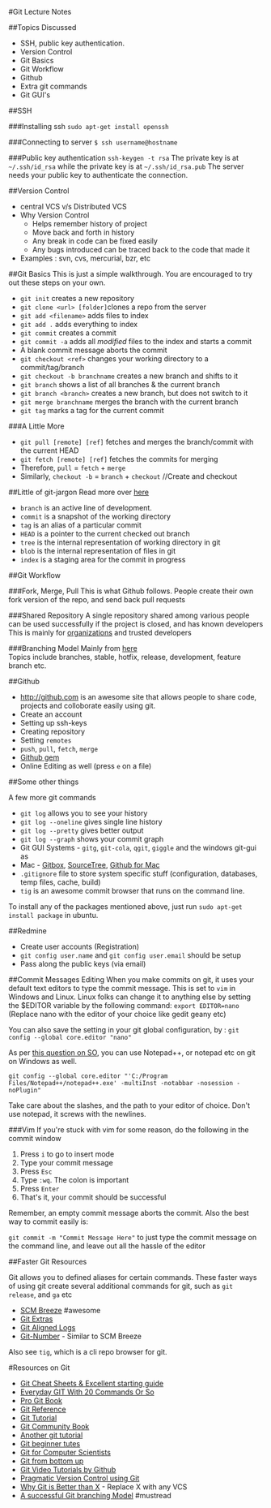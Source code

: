 #Git Lecture Notes

##Topics Discussed
* SSH, public key authentication.
* Version Control
* Git Basics
* Git Workflow
* Github
* Extra git commands
* Git GUI's

##SSH

###Installing ssh
`sudo apt-get install openssh`

###Connecting to server
`$ ssh username@hostname`

###Public key authentication
`ssh-keygen -t rsa`
The private key is at `~/.ssh/id_rsa` while the private key is at `~/.ssh/id_rsa.pub`
The server needs your public key to authenticate the connection.

##Version Control
* central VCS v/s Distributed VCS
* Why Version Control 
  - Helps remember history of project
  - Move back and forth in history
  - Any break in code can be fixed easily
  - Any bugs introduced can be traced back to the code that made it
* Examples : svn, cvs, mercurial, bzr, etc

##Git Basics
This is just a simple walkthrough. You are encouraged to try out these steps on your own.

- `git init` creates a new repository
- `git clone <url> [folder]`clones a repo from the server
- `git add <filename>` adds files to index
- `git add .` adds everything to index
- `git commit` creates a commit
- `git commit -a` adds all *modified* files to the index and starts a commit
- A blank commit message aborts the commit
- `git checkout <ref>` changes your working directory to a commit/tag/branch
- `git checkout -b branchname` creates a new branch and shifts to it
- `git branch` shows a list of all branches & the current branch
- `git branch <branch>` creates a new branch, but does not switch to it
- `git merge branchname` merges the branch with the current branch
- `git tag` marks a tag for the current commit

###A Little More
- `git pull [remote] [ref]` fetches and merges the branch/commit with the current HEAD
- `git fetch [remote] [ref]` fetches the commits for merging
- Therefore, `pull` = `fetch` + `merge`
- Similarly, `checkout -b` = `branch` + `checkout` //Create and checkout 

##Little of git-jargon
Read more over [here](http://book.git-scm.com/7_glossary.html)

- `branch` is an active line of development.
- `commit` is a snapshot of the working directory
- `tag` is an alias of a particular commit
- `HEAD` is a pointer to the current checked out branch
- `tree` is the internal representation of working directory in git
- `blob` is the internal representation of files in git
- `index` is a staging area for the commit in progress

##Git Workflow

###Fork, Merge, Pull
This is what Github follows. People create their own fork version of the repo, and send back pull requests

###Shared Repository
A single repository shared among various people can be used successfully if the project is closed, and has known developers
This is mainly for [organizations](github.com/sdslabs) and trusted developers

###Branching Model
Mainly from [here](http://nvie.com/posts/a-successful-git-branching-model/)  
Topics include branches, stable, hotfix, release, development, feature branch etc.

##Github
- <http://github.com> is an awesome site that allows people to share code, projects and colloborate easily using git.
- Create an account
- Setting up ssh-keys
- Creating repository
- Setting `remotes`
- `push`, `pull`, `fetch`, `merge`
- [Github gem](https://github.com/defunkt/github-gem)
- Online Editing as well (press `e` on a file)

##Some other things

A few more git commands

- `git log` allows you to see your history
- `git log --oneline` gives single line history
- `git log --pretty` gives better output
- `git log --graph` shows your commit graph
- Git GUI Systems - `gitg`, `git-cola`, `qgit`, `giggle` and the windows git-gui as 
- Mac - [Gitbox](http://gitboxapp.com/), [SourceTree](http://www.sourcetreeapp.com/), [Github for Mac](http://mac.github.com/)
- `.gitignore` file to store system specific stuff (configuration, databases, temp files, cache, build)
- `tig` is an awesome commit browser that runs on the command line.

To install any of the packages mentioned above, just run `sudo apt-get install package` in ubuntu.

##Redmine
- Create user accounts (Registration)
- `git config user.name` and `git config user.email` should be setup
- Pass along the public keys (via email)

##Commit Messages Editing
When you make commits on git, it uses your default text editors to type the commit message. This is set to `vim` in Windows and Linux. Linux folks can change it to anything else by setting the $EDITOR variable by the following command:
`export EDITOR=nano` (Replace nano with the editor of your choice like gedit geany etc)

You can also save the setting in your git global configuration, by :
`git config --global core.editor "nano"`

As per [this question on SO](http://stackoverflow.com/questions/10564/how-can-i-set-up-an-editor-to-work-with-git-on-windows), you can use Notepad++, or notepad etc on git on Windows as well.

`git config --global core.editor "'C:/Program Files/Notepad++/notepad++.exe' -multiInst -notabbar -nosession -noPlugin"` 

Take care about the slashes, and the path to your editor of choice. Don't use notepad, it screws with the newlines.

###Vim
If you're stuck with vim for some reason, do the following in the commit window

1. Press `i` to go to insert mode
1. Type your commit message
1. Press `Esc`
1. Type `:wq`. The colon is important
1. Press `Enter`
1. That's it, your commit should be successful

Remember, an empty commit message aborts the commit. Also the best way to commit easily is:

`git commit -m "Commit Message Here"` to just type the commit message on the command line, and leave out all the hassle of the editor

##Faster Git Resources

Git allows you to defined aliases for certain commands. These faster ways of using git create several additional commands for git, such as `git release`, and `ga` etc

- [SCM Breeze](http://madebynathan.com/2011/10/18/git-shortcuts-like-youve-never-seen-before/) #awesome
- [Git Extras](https://github.com/visionmedia/git-extras)
- [Git Aligned Logs](http://pyrtsa.posterous.com/aligning-your-git-logs)
- [Git-Number](https://github.com/holygeek/git-number) - Similar to SCM Breeze

Also see `tig`, which is a cli repo browser for git.

#Resources on Git
* [Git Cheat Sheets & Excellent starting guide](http://help.github.com/git-cheat-sheets/)
* [Everyday GIT With 20 Commands Or So](http://www.kernel.org/pub/software/scm/git/docs/everyday.html)
* [Pro Git Book](http://progit.org/book/)
* [Git Reference](http://gitref.org/)
* [Git Tutorial](http://www.kernel.org/pub/software/scm/git/docs/gittutorial.html)
* [Git Community Book](http://book.git-scm.com/)
* [Another git tutorial](http://www.ralfebert.de/tutorials/git/)
* [Git beginner tutes](http://sixrevisions.com/resources/git-tutorials-beginners/)
* [Git for Computer Scientists](http://eagain.net/articles/git-for-computer-scientists/) 
* [Git from bottom up](http://ftp.newartisans.com/pub/git.from.bottom.up.pdf)
* [Git Video Tutorials by Github](http://learn.github.com/p/intro.html)
* [Pragmatic Version Control using Git](http://pragprog.com/book/tsgit/pragmatic-version-control-using-git)
* [Why Git is Better than X](http://whygitisbetterthanx.com/) - Replace X with any VCS
* [A successful Git branching Model](http://nvie.com/posts/a-successful-git-branching-model/) #mustread
